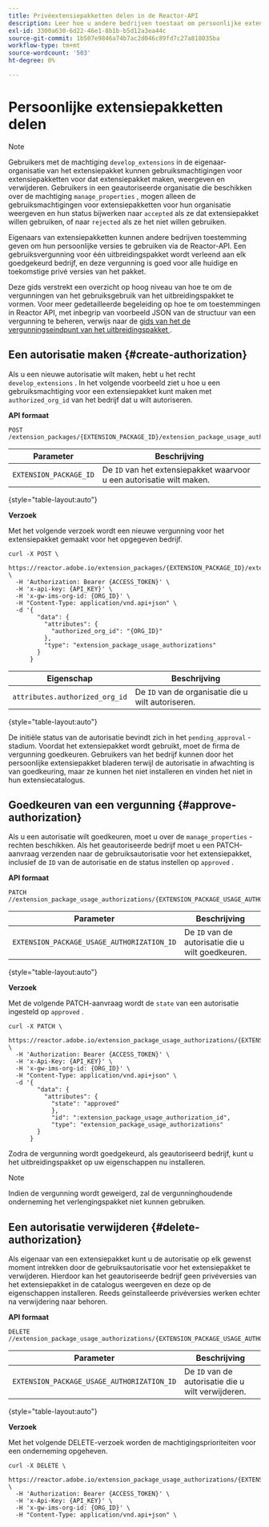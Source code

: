```yaml
---
title: Privéextensiepakketten delen in de Reactor-API
description: Leer hoe u andere bedrijven toestaat om persoonlijke extensiepakketten te delen in de Reactor-API.
exl-id: 3300a630-6d22-46e1-8b1b-b5d12a3ea44c
source-git-commit: 1b507e9846a74b7ac2d046c89fd7c27a818035ba
workflow-type: tm+mt
source-wordcount: '503'
ht-degree: 0%

---
```


# Persoonlijke extensiepakketten delen

>[!NOTE]
>
>Gebruikers met de machtiging `develop_extensions` in de eigenaar-organisatie van het extensiepakket kunnen gebruiksmachtigingen voor extensiepakketten voor dat extensiepakket maken, weergeven en verwijderen. Gebruikers in een geautoriseerde organisatie die beschikken over de machtiging `manage_properties` , mogen alleen de gebruiksmachtigingen voor extensiepakketten voor hun organisatie weergeven en hun status bijwerken naar `accepted` als ze dat extensiepakket willen gebruiken, of naar `rejected` als ze het niet willen gebruiken.

Eigenaars van extensiepakketten kunnen andere bedrijven toestemming geven om hun persoonlijke versies te gebruiken via de Reactor-API. Een gebruiksvergunning voor één uitbreidingspakket wordt verleend aan elk goedgekeurd bedrijf, en deze vergunning is goed voor alle huidige en toekomstige privé versies van het pakket.

Deze gids verstrekt een overzicht op hoog niveau van hoe te om de vergunningen van het gebruiksgebruik van het uitbreidingspakket te vormen. Voor meer gedetailleerde begeleiding op hoe te om toestemmingen in Reactor API, met inbegrip van voorbeeld JSON van de structuur van een vergunning te beheren, verwijs naar de [ gids van het de vergunningseindpunt van het uitbreidingspakket ](../endpoints/extension-package-usage-authorizations.md).

## Een autorisatie maken {#create-authorization}

Als u een nieuwe autorisatie wilt maken, hebt u het recht `develop_extensions` . In het volgende voorbeeld ziet u hoe u een gebruiksmachtiging voor een extensiepakket kunt maken met `authorized_org_id` van het bedrijf dat u wilt autoriseren.

**API formaat**

```http
POST /extension_packages/{EXTENSION_PACKAGE_ID}/extension_package_usage_authorizations
```

| Parameter | Beschrijving |
| --- | --- |
| `EXTENSION_PACKAGE_ID` | De `ID` van het extensiepakket waarvoor u een autorisatie wilt maken. |

{style="table-layout:auto"}

**Verzoek**

Met het volgende verzoek wordt een nieuwe vergunning voor het extensiepakket gemaakt voor het opgegeven bedrijf.

```shell
curl -X POST \
  https://reactor.adobe.io/extension_packages/{EXTENSION_PACKAGE_ID}/extension_package_usage_authorizations \
  -H 'Authorization: Bearer {ACCESS_TOKEN}' \
  -H 'x-api-key: {API_KEY}' \
  -H 'x-gw-ims-org-id: {ORG_ID}' \
  -H "Content-Type: application/vnd.api+json" \
  -d '{
        "data": {
          "attributes": {
            "authorized_org_id": "{ORG_ID}"
          },
          "type": "extension_package_usage_authorizations"
        }
      } 
```

| Eigenschap | Beschrijving |
| --- | --- |
| `attributes.authorized_org_id` | De `ID` van de organisatie die u wilt autoriseren. |

{style="table-layout:auto"}

De initiële status van de autorisatie bevindt zich in het `pending_approval` -stadium. Voordat het extensiepakket wordt gebruikt, moet de firma de vergunning goedkeuren. Gebruikers van het bedrijf kunnen door het persoonlijke extensiepakket bladeren terwijl de autorisatie in afwachting is van goedkeuring, maar ze kunnen het niet installeren en vinden het niet in hun extensiecatalogus.

## Goedkeuren van een vergunning {#approve-authorization}

Als u een autorisatie wilt goedkeuren, moet u over de `manage_properties` -rechten beschikken. Als het geautoriseerde bedrijf moet u een PATCH-aanvraag verzenden naar de gebruiksautorisatie voor het extensiepakket, inclusief de `ID` van de autorisatie en de status instellen op `approved` .

**API formaat**

```http
PATCH //extension_package_usage_authorizations/{EXTENSION_PACKAGE_USAGE_AUTHORIZATION_ID}
```

| Parameter | Beschrijving |
| --- | --- |
| `EXTENSION_PACKAGE_USAGE_AUTHORIZATION_ID` | De `ID` van de autorisatie die u wilt goedkeuren. |

{style="table-layout:auto"}

**Verzoek**

Met de volgende PATCH-aanvraag wordt de `state` van een autorisatie ingesteld op `approved` .

```shell
curl -X PATCH \
  https://reactor.adobe.io/extension_package_usage_authorizations/{EXTENSION_PACKAGE_USAGE_AUTHORIZATION_ID} \
  -H 'Authorization: Bearer {ACCESS_TOKEN}' \
  -H 'x-Api-Key: {API_KEY}' \
  -H 'x-gw-ims-org-id: {ORG_ID}' \
  -H "Content-Type: application/vnd.api+json" \
  -d '{
        "data": {
          "attributes": {
            "state": "approved"
            },
            "id": ":extension_package_usage_authorization_id",
            "type": "extension_package_usage_authorizations"
        }
      }
```

Zodra de vergunning wordt goedgekeurd, als geautoriseerd bedrijf, kunt u het uitbreidingspakket op uw eigenschappen nu installeren.

>[!NOTE]
>
>Indien de vergunning wordt geweigerd, zal de vergunninghoudende onderneming het verlengingspakket niet kunnen gebruiken.

## Een autorisatie verwijderen {#delete-authorization}

Als eigenaar van een extensiepakket kunt u de autorisatie op elk gewenst moment intrekken door de gebruiksautorisatie voor het extensiepakket te verwijderen. Hierdoor kan het geautoriseerde bedrijf geen privéversies van het extensiepakket in de catalogus weergeven en deze op de eigenschappen installeren. Reeds geïnstalleerde privéversies werken echter na verwijdering naar behoren.

**API formaat**

```http
DELETE //extension_package_usage_authorizations/{EXTENSION_PACKAGE_USAGE_AUTHORIZATION_ID}
```

| Parameter | Beschrijving |
| --- | --- |
| `EXTENSION_PACKAGE_USAGE_AUTHORIZATION_ID` | De `ID` van de autorisatie die u wilt verwijderen. |

{style="table-layout:auto"}

**Verzoek**

Met het volgende DELETE-verzoek worden de machtigingsprioriteiten voor een onderneming opgeheven.

```shell
curl -X DELETE \
  https://reactor.adobe.io/extension_package_usage_authorizations/{EXTENSION_PACKAGE_USAGE_AUTHORIZATION_ID} \
  -H 'Authorization: Bearer {ACCESS_TOKEN}' \
  -H 'x-Api-Key: {API_KEY}' \
  -H 'x-gw-ims-org-id: {ORG_ID}' \
  -H "Content-Type: application/vnd.api+json" \
```
